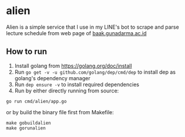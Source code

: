 # alien
Alien is a simple service that I use in my LINE's bot to scrape and parse lecture schedule from web page of [baak.gunadarma.ac.id
](https://baak.gunadarma.ac.id/jadwal/cariJadKul)

## How to run
1. Install golang from https://golang.org/doc/install
2. Run `go get -v -u github.com/golang/dep/cmd/dep` to install dep as golang's dependency manager
3. Run `dep ensure -v` to install required dependencies
4. Run by either directly running from source:
```
go run cmd/alien/app.go
```
or by build the binary file first from Makefile:
```
make gobuildalien
make gorunalien
```

